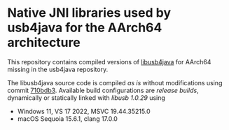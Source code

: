 Native JNI libraries used by usb4java for the AArch64 architecture
===

This repository contains compiled versions of [libusb4java](https://github.com/usb4java/libusb4java) for AArch64 
missing in the usb4java repository.

The libusb4java source code is compiled _as is_ without modifications using commit [710bdb3](https://github.com/usb4java/libusb4java/commit/710bdb3466a68f92ab247ee7e2bf486b1d3840e7).
Available build configurations are _release builds_, dynamically or statically linked with _libusb 1.0.29_ using

* Windows 11, VS 17 2022, MSVC 19.44.35215.0
* macOS Sequoia 15.6.1, clang 17.0.0
